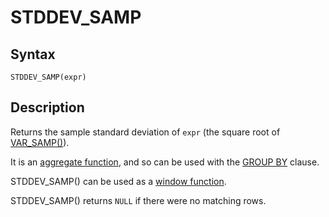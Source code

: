 
# STDDEV_SAMP

## Syntax


```
STDDEV_SAMP(expr)
```

## Description


Returns the sample standard deviation of `expr` (the square root of [VAR_SAMP()](var_samp.md)).


It is an [aggregate function](README.md), and so can be used with the [GROUP BY](../../data-manipulation/selecting-data/group-by.md) clause.


STDDEV_SAMP() can be used as a [window function](../special-functions/window-functions/README.md).


STDDEV_SAMP() returns `NULL` if there were no matching rows.

